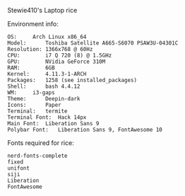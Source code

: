 Stewie410's Laptop rice

Environment info:

	OS:		Arch Linux x86_64
	Model:		Toshiba Satellite A665-S6070 PSAW3U-04301C
	Resolution:	1366x768 @ 60Hz
	CPU:		i7 Q 720 (8) @ 1.5GHz
	GPU:		NVidia GeForce 310M
	RAM:		6GB
	Kernel:		4.11.3-1-ARCH
	Packages:	1258 (see installed_packages)
	Shell:		bash 4.4.12
	WM:		i3-gaps
	Theme:		Deepin-dark
	Icons:		Paper
	Terminal:	termite
	Terminal Font:	Hack 14px
	Main Font:	Liberation Sans 9
	Polybar Font:	Liberation Sans 9, FontAwesome 10

Fonts required for rice:

	nerd-fonts-complete
	fixed
	unifont
	siji
	Liberation
	FontAwesome
